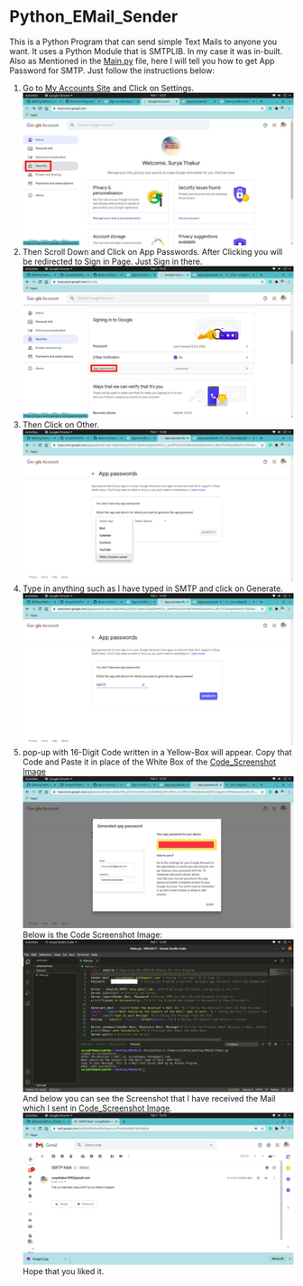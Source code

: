 # Python_EMail_Sender
This is a Python Program that can send simple Text Mails to anyone you want. It uses a Python Module that is SMTPLIB. In my case it was in-built. Also as Mentioned in the [Main.py](Main.py) file, here I will tell you how to get App Password for SMTP. Just follow the instructions below:
1. Go to [My Accounts Site](https://myaccount.google.com/) and Click on Settings.
<img src="Image1.jpg"><img>
2. Then Scroll Down and Click on App Passwords. After Clicking you will be redirected to Sign in Page. Just Sign in there.
<img src="Image2.jpg"><img>
3. Then Click on Other.
<img src="Image3.png"><img>
4. Type in anything such as I have typed in SMTP and click on Generate.
<img src="Image4.png"><img>
5.  pop-up with 16-Digit Code written in a Yellow-Box will appear. Copy that Code and Paste it in place of the White Box of the [Code_Screenshot Image](Code_Screenshot.png)
<img src="Image5.jpg"><img>
Below is the Code Screenshot Image:
<img src="Code_Screenshot.png"><img>
And below you can see the Screenshot that I have received the Mail which I sent in [Code_Screenshot Image](Code_Screenshot.png).
<img src="Received_Mail.png"><img>
Hope that you liked it.
